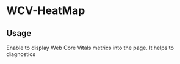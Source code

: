 # WCV-HeatMap


## Usage

Enable to display Web Core Vitals metrics into the page. It helps to diagnostics